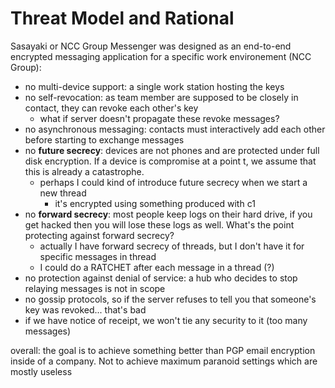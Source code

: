 # Threat Model and Rational

Sasayaki or NCC Group Messenger was designed as an end-to-end encrypted messaging application for a specific work environement (NCC Group):

* no multi-device support: a single work station hosting the keys
* no self-revocation: as team member are supposed to be closely in contact, they can revoke each other's key
    - what if server doesn't propagate these revoke messages?
* no asynchronous messaging: contacts must interactively add each other before starting to exchange messages
* no **future secrecy**: devices are not phones and are protected under full disk encryption. If a device is compromise at a point t, we assume that this is already a catastrophe.
     - perhaps I could kind of introduce future secrecy when we start a new thread 
        + it's encrypted using something produced with c1
* no **forward secrecy**: most people keep logs on their hard drive, if you get hacked then you will lose these logs as well. What's the point protecting against forward secrecy?
    - actually I have forward secrecy of threads, but I don't have it for specific messages in thread
    - I could do a RATCHET after each message in a thread (?)
* no protection against denial of service: a hub who decides to stop relaying messages is not in scope
* no gossip protocols, so if the server refuses to tell you that someone's key was revoked... that's bad
* if we have notice of receipt, we won't tie any security to it (too many messages)

overall: the goal is to achieve something better than PGP email encryption inside of a company. Not to achieve maximum paranoid settings which are mostly useless

